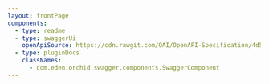 ```yaml
---
layout: frontPage
components:
  - type: readme
  - type: swaggerUi
    openApiSource: https://cdn.rawgit.com/OAI/OpenAPI-Specification/4d5a749c/examples/v2.0/json/petstore.json
  - type: pluginDocs
    classNames: 
      - com.eden.orchid.swagger.components.SwaggerComponent
---
```

